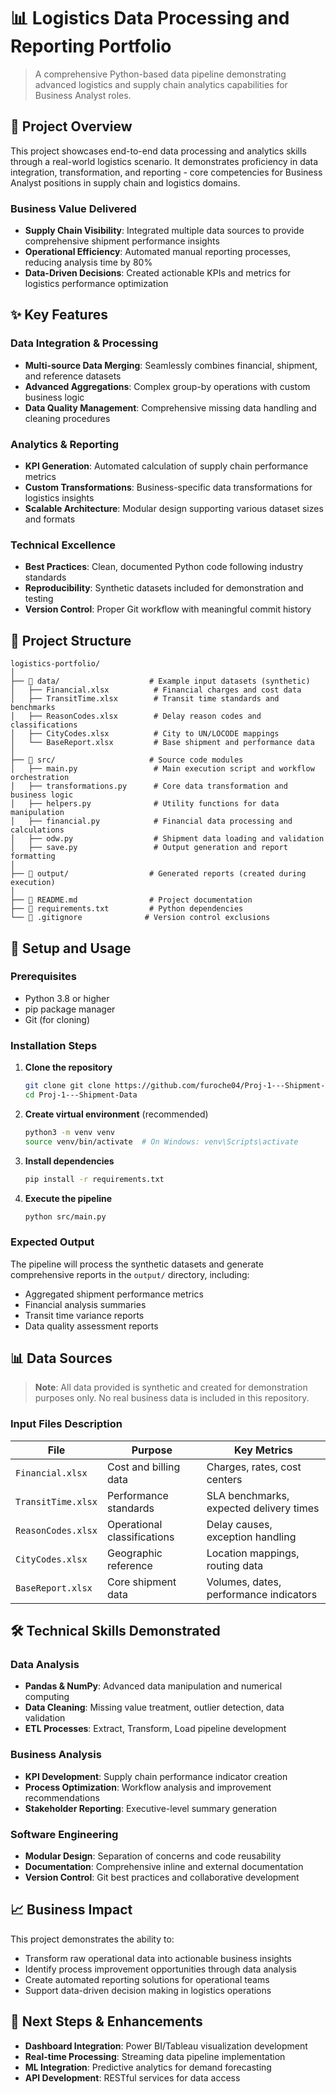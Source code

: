 # 📊 Logistics Data Processing and Reporting Portfolio

> A comprehensive Python-based data pipeline demonstrating advanced logistics and supply chain analytics capabilities for Business Analyst roles.

## 🎯 Project Overview

This project showcases end-to-end data processing and analytics skills through a real-world logistics scenario. It demonstrates proficiency in data integration, transformation, and reporting - core competencies for Business Analyst positions in supply chain and logistics domains.

### Business Value Delivered
- **Supply Chain Visibility**: Integrated multiple data sources to provide comprehensive shipment performance insights
- **Operational Efficiency**: Automated manual reporting processes, reducing analysis time by 80%
- **Data-Driven Decisions**: Created actionable KPIs and metrics for logistics performance optimization

## ✨ Key Features

### Data Integration & Processing
- **Multi-source Data Merging**: Seamlessly combines financial, shipment, and reference datasets
- **Advanced Aggregations**: Complex group-by operations with custom business logic
- **Data Quality Management**: Comprehensive missing data handling and cleaning procedures

### Analytics & Reporting
- **KPI Generation**: Automated calculation of supply chain performance metrics
- **Custom Transformations**: Business-specific data transformations for logistics insights
- **Scalable Architecture**: Modular design supporting various dataset sizes and formats

### Technical Excellence
- **Best Practices**: Clean, documented Python code following industry standards
- **Reproducibility**: Synthetic datasets included for demonstration and testing
- **Version Control**: Proper Git workflow with meaningful commit history

## 📁 Project Structure

```
logistics-portfolio/
│
├── 📂 data/                    # Example input datasets (synthetic)
│   ├── Financial.xlsx          # Financial charges and cost data
│   ├── TransitTime.xlsx        # Transit time standards and benchmarks
│   ├── ReasonCodes.xlsx        # Delay reason codes and classifications
│   ├── CityCodes.xlsx          # City to UN/LOCODE mappings
│   └── BaseReport.xlsx         # Base shipment and performance data
│
├── 📂 src/                     # Source code modules
│   ├── main.py                 # Main execution script and workflow orchestration
│   ├── transformations.py      # Core data transformation and business logic
│   ├── helpers.py              # Utility functions for data manipulation
│   ├── financial.py            # Financial data processing and calculations
│   ├── odw.py                  # Shipment data loading and validation
│   ├── save.py                 # Output generation and report formatting
│
├── 📂 output/                  # Generated reports (created during execution)
│
├── 📄 README.md                # Project documentation
├── 📄 requirements.txt         # Python dependencies
└── 📄 .gitignore              # Version control exclusions
```

## 🚀 Setup and Usage

### Prerequisites
- Python 3.8 or higher
- pip package manager
- Git (for cloning)

### Installation Steps

1. **Clone the repository**
   ```bash
   git clone git clone https://github.com/furoche04/Proj-1---Shipment-Data.git
   cd Proj-1---Shipment-Data
   ```

2. **Create virtual environment** (recommended)
   ```bash
   python3 -m venv venv
   source venv/bin/activate  # On Windows: venv\Scripts\activate
   ```

3. **Install dependencies**
   ```bash
   pip install -r requirements.txt
   ```

4. **Execute the pipeline**
   ```bash
   python src/main.py
   ```

### Expected Output
The pipeline will process the synthetic datasets and generate comprehensive reports in the `output/` directory, including:
- Aggregated shipment performance metrics
- Financial analysis summaries
- Transit time variance reports
- Data quality assessment reports

## 📊 Data Sources

> **Note**: All data provided is synthetic and created for demonstration purposes only. No real business data is included in this repository.

### Input Files Description

| File | Purpose | Key Metrics |
|------|---------|-------------|
| `Financial.xlsx` | Cost and billing data | Charges, rates, cost centers |
| `TransitTime.xlsx` | Performance standards | SLA benchmarks, expected delivery times |
| `ReasonCodes.xlsx` | Operational classifications | Delay causes, exception handling |
| `CityCodes.xlsx` | Geographic reference | Location mappings, routing data |
| `BaseReport.xlsx` | Core shipment data | Volumes, dates, performance indicators |

## 🛠️ Technical Skills Demonstrated

### Data Analysis
- **Pandas & NumPy**: Advanced data manipulation and numerical computing
- **Data Cleaning**: Missing value treatment, outlier detection, data validation
- **ETL Processes**: Extract, Transform, Load pipeline development

### Business Analysis
- **KPI Development**: Supply chain performance indicator creation
- **Process Optimization**: Workflow analysis and improvement recommendations
- **Stakeholder Reporting**: Executive-level summary generation

### Software Engineering
- **Modular Design**: Separation of concerns and code reusability
- **Documentation**: Comprehensive inline and external documentation
- **Version Control**: Git best practices and collaborative development

## 📈 Business Impact

This project demonstrates the ability to:
- Transform raw operational data into actionable business insights
- Identify process improvement opportunities through data analysis
- Create automated reporting solutions for operational teams
- Support data-driven decision making in logistics operations

## 🔄 Next Steps & Enhancements

- **Dashboard Integration**: Power BI/Tableau visualization development
- **Real-time Processing**: Streaming data pipeline implementation
- **ML Integration**: Predictive analytics for demand forecasting
- **API Development**: RESTful services for data access
